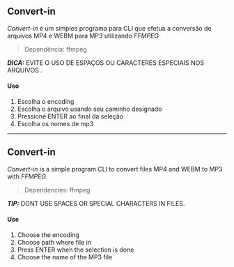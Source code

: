 ## Convert-in

<em>Convert-in</em> é um simples programa para CLI que efetua a conversão de arquivos MP4 e WEBM para MP3 utilizando <em>FFMPEG</em>

> Dependência: ffmpeg

***DICA:***
EVITE O USO DE ESPAÇOS OU CARACTERES ESPECIAIS NOS ARQUIVOS .

#### Uso

<ol>
  <li>Escolha o encoding</li>
  <li>Escolha o arquivo usando seu caminho designado</li>
  <li>Pressione ENTER ao final da seleção</li>
  <li>Escolha os nomes de mp3</li>
</ol>

<hr>

## Convert-in

<em>Convert-in</em> is a simple program CLI to convert files MP4 and WEBM to MP3 with <em>FFMPEG</em>.

> Dependencies: ffmpeg

***TIP:***
DONT USE SPACES OR SPECIAL CHARACTERS IN FILES.

#### Use

<ol>
  <li>Choose the encoding</li>
  <li>Choose path where file in</li>
  <li>Press ENTER when the selection is done</li>
  <li>Choose the name of the MP3 file</li>
</ol>
